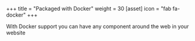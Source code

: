 +++ 
title = "Packaged with Docker" 
weight = 30
[asset] 
  icon = "fab fa-docker" 
+++

With Docker support you can have any component around the web in your website
